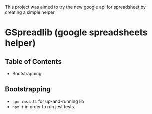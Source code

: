 This project was aimed to try the new google api for spreadsheet by creating a simple helper.

# GSpreadlib (google spreadsheets helper)


## Table of Contents

- Bootstrapping

## Bootstrapping

* `npm install` for up-and-running lib
* `npm t` in order to run jest tests.
